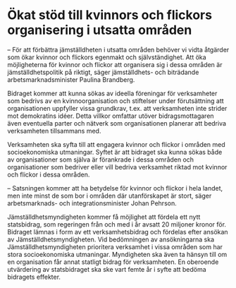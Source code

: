 # Ökat stöd till kvinnors och flickors organisering i utsatta områden

– För att förbättra jämställdheten i utsatta områden behöver vi vidta åtgärder som ökar kvinnor och flickors egenmakt och självständighet. Att öka möjligheterna för kvinnor och flickor att organisera sig i dessa områden är jämställdhetspolitik på riktigt, säger jämställdhets- och biträdande arbetsmarknadsminister Paulina Brandberg.

Bidraget kommer att kunna sökas av ideella föreningar för verksamheter som bedrivs av en kvinnoorganisation och stiftelser under förutsättning att organisationen uppfyller vissa grundkrav, t.ex. att verksamheten inte strider mot demokratins idéer. Detta villkor omfattar utöver bidragsmottagaren även eventuella parter och nätverk som organisationen planerar att bedriva verksamheten tillsammans med.

Verksamheten ska syfta till att engagera kvinnor och flickor i områden med socioekonomiska utmaningar. Syftet är att bidraget ska kunna sökas både av organisationer som själva är förankrade i dessa områden och organisationer som bedriver eller vill bedriva verksamhet riktad mot kvinnor och flickor i dessa områden.

– Satsningen kommer att ha betydelse för kvinnor och flickor i hela landet, men inte minst de som bor i områden där utanförskapet är stort, säger arbetsmarknads- och integrationsminister Johan Pehrson.

Jämställdhetsmyndigheten kommer få möjlighet att fördela ett nytt statsbidrag, som regeringen från och med i år avsatt 20 miljoner kronor för. Bidraget lämnas i form av ett verksamhetsbidrag och fördelas efter ansökan av Jämställdhetsmyndigheten. Vid bedömningen av ansökningarna ska Jämställdhetsmyndigheten prioritera verksamhet i vissa områden som har stora socioekonomiska utmaningar. Myndigheten ska även ta hänsyn till om en organisation får annat statligt bidrag för verksamheten. En oberoende utvärdering av statsbidraget ska ske vart femte år i syfte att bedöma bidragets effekter.
